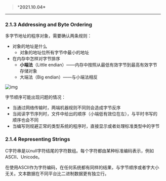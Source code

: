 > ***2021.10.04\***

------

### 2.1.3 Addressing and Byte Ordering

多字节地址的程序对象，需要确认两条规则：

- 对象的地址是什么
  - 对象的地址位所有字节中最小的地址
- 在内存中怎样对字节排序
  - **小端法**（Little endian）——内存中按照从最低有效字节到最高有效字节存储对象
  - 大端法（Big endian）——与小端法相反

![img](https://s3.us-west-2.amazonaws.com/secure.notion-static.com/bc30345d-f53c-4501-a863-91f8a0b31136/Untitled.png?X-Amz-Algorithm=AWS4-HMAC-SHA256&X-Amz-Credential=AKIAT73L2G45O3KS52Y5%2F20211005%2Fus-west-2%2Fs3%2Faws4_request&X-Amz-Date=20211005T031641Z&X-Amz-Expires=86400&X-Amz-Signature=debec9872637332a8555280db14bf25fe974ab5253ab5404af292a164f98e913&X-Amz-SignedHeaders=host&response-content-disposition=filename%20%3D%22Untitled.png%22)

字节顺序可能出现问题的情况：

- 当通过网络传输时，两端机器规则不同则会造成字节反序
- 当阅读字节序列时，文件中给出的顺序（小端低有效位在左），与平时书写的顺序也会不同
- 当编写则规避正常的类型系统的程序时，直接显示或者处理标准类型中的字节

### 2.1.4 Representing Strings

C字符串是以null字符结尾的字符数组。每个字符都由某种标准编码表示，例如ASCII、Unicode。

在使用ASCII作为字符编码，在任何系统都有同样的结果，与字节顺序或者字大小无关。文本数据在不同平台比二进制数据更有独立行。